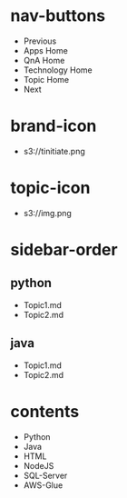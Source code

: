# nav-buttons
* Previous
* Apps Home
* QnA Home
* Technology Home
* Topic Home
* Next

# brand-icon
* s3://tinitiate.png

# topic-icon
* s3://img.png

# sidebar-order
## python
* Topic1.md
* Topic2.md
## java 
* Topic1.md
* Topic2.md

# contents
* Python
* Java
* HTML
* NodeJS
* SQL-Server
* AWS-Glue